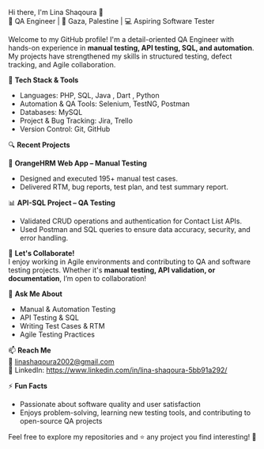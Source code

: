 Hi there, I'm Lina Shaqoura 👋  
🎯 QA Engineer | 📍 Gaza, Palestine | 💻 Aspiring Software Tester  

Welcome to my GitHub profile! I'm a detail-oriented QA Engineer with hands-on experience in **manual testing, API testing, SQL, and automation**. My projects have strengthened my skills in structured testing, defect tracking, and Agile collaboration.

🔧 **Tech Stack & Tools**

- Languages: PHP, SQL, Java , Dart , Python
- Automation & QA Tools: Selenium, TestNG, Postman  
- Databases: MySQL  
- Project & Bug Tracking: Jira, Trello  
- Version Control: Git, GitHub  

🔍 **Recent Projects**

💼 **OrangeHRM Web App – Manual Testing**  
- Designed and executed 195+ manual test cases.  
- Delivered RTM, bug reports, test plan, and test summary report.  

📊 **API-SQL Project – QA Testing**  
- Validated CRUD operations and authentication for Contact List APIs.  
- Used Postman and SQL queries to ensure data accuracy, security, and error handling.  

🤝 **Let's Collaborate!**  
I enjoy working in Agile environments and contributing to QA and software testing projects. Whether it's **manual testing, API validation, or documentation**, I’m open to collaboration!

💬 **Ask Me About**  
- Manual & Automation Testing  
- API Testing & SQL  
- Writing Test Cases & RTM  
- Agile Testing Practices  

📫 **Reach Me**  
📧 linashaqoura2002@gmail.com  
🔗 LinkedIn: https://www.linkedin.com/in/lina-shaqoura-5bb91a292/  

⚡ **Fun Facts**  
- Passionate about software quality and user satisfaction  
- Enjoys problem-solving, learning new testing tools, and contributing to open-source QA projects  

Feel free to explore my repositories and ⭐ any project you find interesting! 🚀
